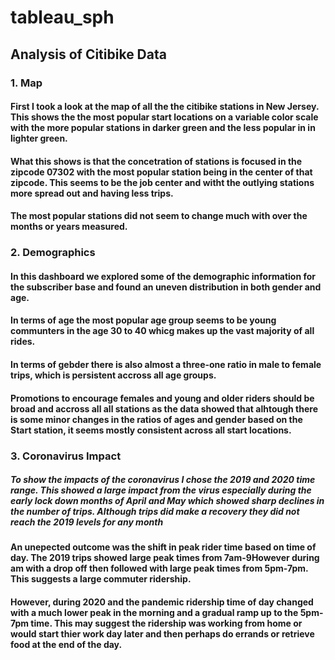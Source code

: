 # tableau_sph

## Analysis of Citibike Data

### 1. Map 
#### First I took a look at the map of all the the citibike stations in New Jersey.  This shows the the most popular start locations on a variable color scale with the more popular stations in darker green and the less popular in in lighter green.  
#### What this shows is that the concetration of stations is focused in the zipcode 07302 with the most popular station being in the center of that zipcode.  This seems to be the job center and witht the outlying stations more spread out and having less trips.
#### The most popular stations did not seem to change much with over the months or years measured.

### 2. Demographics
#### In this dashboard we explored some of the demographic information for the subscriber base and found an uneven distribution in both gender and age.
#### In terms of age the most popular age group seems to be young communters in the age 30 to 40 whicg makes up the vast majority of all rides.  
#### In terms of gebder there is also almost a three-one ratio in male to female trips, which is persistent accross all age groups.
#### Promotions to encourage females and young and older riders should be broad and accross all all stations as the data showed that alhtough there is some minor changes in the ratios of ages and gender based on the Start station, it seems mostly consistent across all start locations.

### 3. Coronavirus Impact
##### To show the impacts of the coronavirus I chose the 2019 and 2020 time range.  This showed a large impact from the virus especially during the early lock down months of April and May which showed sharp declines in the number of trips.  Although trips did make a recovery they did not reach the 2019 levels for any month
#### An unepected outcome was the shift in peak rider time based on time of day.  The 2019 trips showed large peak times from 7am-9However during am with a drop off then followed with large peak times from 5pm-7pm.  This suggests a large commuter ridership.
#### However, during 2020 and the pandemic ridership time of day changed with a much lower peak in the morning and a gradual ramp up to the 5pm-7pm time.  This may suggest the ridership was working from home or would start thier work day later and then perhaps do errands or retrieve food at the end of the day.

